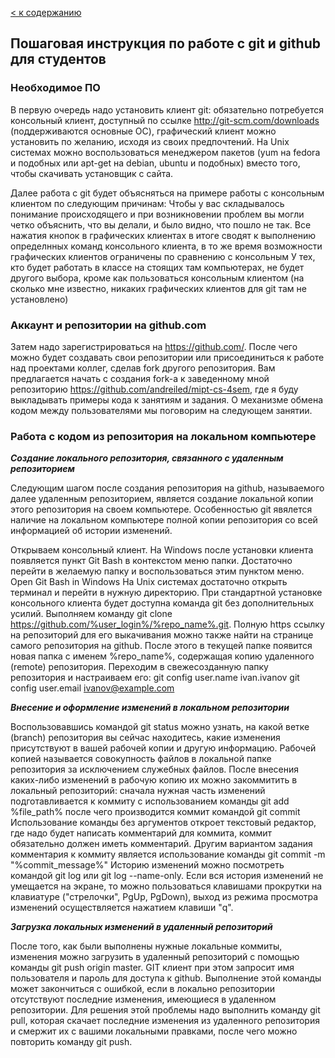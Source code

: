 [< к содержанию](./readme.md)

## Пошаговая инструкция по работе с git и github для студентов

### Необходимое ПО

В первую очередь надо установить клиент git: обязательно потребуется консольный клиент, доступный по ссылке http://git-scm.com/downloads (поддерживаются основные ОС), графический клиент можно установить по желанию, исходя из своих предпочтений. На Unix системах можно воспользоваться менеджером пакетов (yum на fedora и подобных или apt-get на debian, ubuntu и подобных) вместо того, чтобы скачивать установщик с сайта.

Далее работа с git будет объясняться на примере работы с консольным клиентом по следующим причинам:
Чтобы у вас складывалось понимание происходящего и при возникновении проблем вы могли четко объяснить, что вы делали, и было видно, что пошло не так.
Все нажатия кнопок в графических клиентах в итоге сводят к выполнению определнных команд консольного клиента, в то же время возможности графических клиентов ограничены по сравнению с консольным
У тех, кто будет работать в классе на стоящих там компьютерах, не будет другого выбора, кроме как пользоваться консольным клиентом (на сколько мне известно, никаких графических клиентов для git там не установлено)

### Аккаунт и репозитории на github.com

Затем надо зарегистрироваться на https://github.com/. После чего можно будет создавать свои репозитории или присоединиться к работе над проектами коллег, сделав fork другого репозитория. Вам предлагается начать с создания fork-а к заведенному мной репозиторию https://github.com/andreiled/mipt-cs-4sem, где я буду выкладывать примеры кода к занятиям и задания. О механизме обмена кодом между пользователями мы поговорим на следующем занятии.

### Работа с кодом из репозитория на локальном компьютере

***Создание локального репозитория, связанного с удаленным репозиторием***

Следующим шагом после создания репозитория на github, называемого далее удаленным репозиторием, является создание локальной копии этого репозитория на своем компьютере. Особенностью git явялется наличие на локальном компьютере полной копии репозитория со всей информацией об истории изменений.

Открываем консольный клиент.
На Windows после установки клиента появляется пункт Git Bash в контекстом меню папки. Достаточно перейти в желаемую папку и воспользоваться этим пунктом меню. Open Git Bash in Windows
На Unix системах достаточно открыть терминал и перейти в нужную директорию. При стандартной установке консольного клиента будет доступна команда git без дополнительных усилий.
Выполняем команду git clone https://github.com/%user_login%/%repo_name%.git. Полную https ссылку на репозиторий для его выкачивания можно также найти на странице самого репозитория на github. После этого в текущей папке появится новая папка с именем %repo_name%, содержащая копию удаленного (remote) репозитория.
Переходим в свежесозданную папку репозитория и настраиваем его:
git config user.name ivan.ivanov
git config user.email ivanov@example.com

***Внесение и оформление изменений в локальном репозитории***

Воспользовавшись командой git status можно узнать, на какой ветке (branch) репозитория вы сейчас находитесь, какие изменения присутствуют в вашей рабочей копии и другую информацию.
Рабочей копией называется совокупность файлов в локальной папке репозитория за исключением служебных файлов.
После внесения каких-либо изменений в рабочую копию их можно закоммитить в локальный репозиторий:
сначала нужная часть изменений подготавливается к коммиту с использованием команды git add %file_path%
после чего производится коммит командой git commit
Использование команды без аргументов откроет текстовый редактор, где надо будет написать комментарий для коммита, коммит обязательно должен иметь комментарий. Другим вариантом задания комментария к коммиту является использование команды git commit -m "%commit_message%"
Историю изменений можно посмотреть командой git log или git log --name-only. Если вся история изменений не умещается на экране, то можно пользоваться клавишами прокрутки на клавиатуре ("стрелочки", PgUp, PgDown), выход из режима просмотра изменений осуществляется нажатием клавиши "q".

***Загрузка локальных изменений в удаленный репозиторий***

После того, как были выполнены нужные локальные коммиты, изменения можно загрузить в удаленный репозиторий с помощью команды git push origin master. GIT клиент при этом запросит имя пользователя и пароль для доступа к github.
Выполнение этой команды может закончиться с ошибкой, если в локально репозитории отсутствуют последние изменения, имеющиеся в удаленном репозитории. Для решения этой проблемы надо выполнить команду git pull, которая скачает последние изменения из удаленного репозитория и смержит их с вашими локальными правками, после чего можно повторить команду git push.
